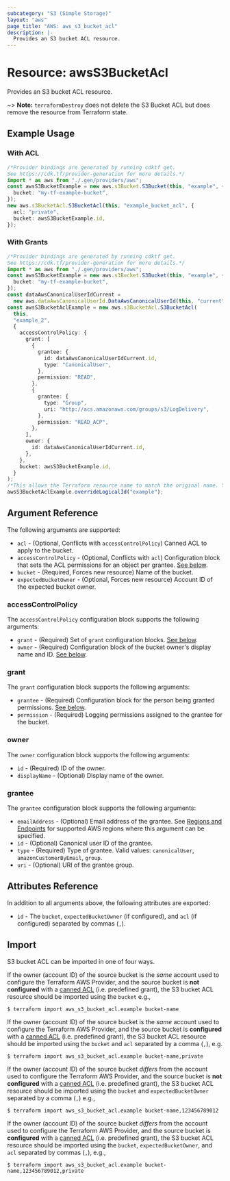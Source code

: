 ```yaml
---
subcategory: "S3 (Simple Storage)"
layout: "aws"
page_title: "AWS: aws_s3_bucket_acl"
description: |-
  Provides an S3 bucket ACL resource.
---
```


# Resource: awsS3BucketAcl

Provides an S3 bucket ACL resource.

\~> **Note:** `terraformDestroy` does not delete the S3 Bucket ACL but does remove the resource from Terraform state.

## Example Usage

### With ACL

```typescript
/*Provider bindings are generated by running cdktf get.
See https://cdk.tf/provider-generation for more details.*/
import * as aws from "./.gen/providers/aws";
const awsS3BucketExample = new aws.s3Bucket.S3Bucket(this, "example", {
  bucket: "my-tf-example-bucket",
});
new aws.s3BucketAcl.S3BucketAcl(this, "example_bucket_acl", {
  acl: "private",
  bucket: awsS3BucketExample.id,
});

```

### With Grants

```typescript
/*Provider bindings are generated by running cdktf get.
See https://cdk.tf/provider-generation for more details.*/
import * as aws from "./.gen/providers/aws";
const awsS3BucketExample = new aws.s3Bucket.S3Bucket(this, "example", {
  bucket: "my-tf-example-bucket",
});
const dataAwsCanonicalUserIdCurrent =
  new aws.dataAwsCanonicalUserId.DataAwsCanonicalUserId(this, "current", {});
const awsS3BucketAclExample = new aws.s3BucketAcl.S3BucketAcl(
  this,
  "example_2",
  {
    accessControlPolicy: {
      grant: [
        {
          grantee: {
            id: dataAwsCanonicalUserIdCurrent.id,
            type: "CanonicalUser",
          },
          permission: "READ",
        },
        {
          grantee: {
            type: "Group",
            uri: "http://acs.amazonaws.com/groups/s3/LogDelivery",
          },
          permission: "READ_ACP",
        },
      ],
      owner: {
        id: dataAwsCanonicalUserIdCurrent.id,
      },
    },
    bucket: awsS3BucketExample.id,
  }
);
/*This allows the Terraform resource name to match the original name. You can remove the call if you don't need them to match.*/
awsS3BucketAclExample.overrideLogicalId("example");

```

## Argument Reference

The following arguments are supported:

* `acl` - (Optional, Conflicts with `accessControlPolicy`) Canned ACL to apply to the bucket.
* `accessControlPolicy` - (Optional, Conflicts with `acl`) Configuration block that sets the ACL permissions for an object per grantee. [See below](#access_control_policy).
* `bucket` - (Required, Forces new resource) Name of the bucket.
* `expectedBucketOwner` - (Optional, Forces new resource) Account ID of the expected bucket owner.

### accessControlPolicy

The `accessControlPolicy` configuration block supports the following arguments:

* `grant` - (Required) Set of `grant` configuration blocks. [See below](#grant).
* `owner` - (Required) Configuration block of the bucket owner's display name and ID. [See below](#owner).

### grant

The `grant` configuration block supports the following arguments:

* `grantee` - (Required) Configuration block for the person being granted permissions. [See below](#grantee).
* `permission` - (Required) Logging permissions assigned to the grantee for the bucket.

### owner

The `owner` configuration block supports the following arguments:

* `id` - (Required) ID of the owner.
* `displayName` - (Optional) Display name of the owner.

### grantee

The `grantee` configuration block supports the following arguments:

* `emailAddress` - (Optional) Email address of the grantee. See [Regions and Endpoints](https://docs.aws.amazon.com/general/latest/gr/rande.html#s3_region) for supported AWS regions where this argument can be specified.
* `id` - (Optional) Canonical user ID of the grantee.
* `type` - (Required) Type of grantee. Valid values: `canonicalUser`, `amazonCustomerByEmail`, `group`.
* `uri` - (Optional) URI of the grantee group.

## Attributes Reference

In addition to all arguments above, the following attributes are exported:

* `id` - The `bucket`, `expectedBucketOwner` (if configured), and `acl` (if configured) separated by commas (`,`).

## Import

S3 bucket ACL can be imported in one of four ways.

If the owner (account ID) of the source bucket is the *same* account used to configure the Terraform AWS Provider, and the source bucket is **not configured** with a
[canned ACL][1] (i.e. predefined grant), the S3 bucket ACL resource should be imported using the `bucket` e.g.,

```console
$ terraform import aws_s3_bucket_acl.example bucket-name
```

If the owner (account ID) of the source bucket is the *same* account used to configure the Terraform AWS Provider, and the source bucket is **configured** with a
[canned ACL][1] (i.e. predefined grant), the S3 bucket ACL resource should be imported using the `bucket` and `acl` separated by a comma (`,`), e.g.

```console
$ terraform import aws_s3_bucket_acl.example bucket-name,private
```

If the owner (account ID) of the source bucket *differs* from the account used to configure the Terraform AWS Provider, and the source bucket is **not configured** with a
[canned ACL][1] (i.e. predefined grant), the S3 bucket ACL resource should be imported using the `bucket` and `expectedBucketOwner` separated by a comma (`,`) e.g.,

```console
$ terraform import aws_s3_bucket_acl.example bucket-name,123456789012
```

If the owner (account ID) of the source bucket *differs* from the account used to configure the Terraform AWS Provider, and the source bucket is **configured** with a
[canned ACL][1] (i.e. predefined grant), the S3 bucket ACL resource should be imported using the `bucket`, `expectedBucketOwner`, and `acl` separated by commas (`,`), e.g.,

```console
$ terraform import aws_s3_bucket_acl.example bucket-name,123456789012,private
```

[1]: https://docs.aws.amazon.com/AmazonS3/latest/userguide/acl-overview.html#canned-acl
